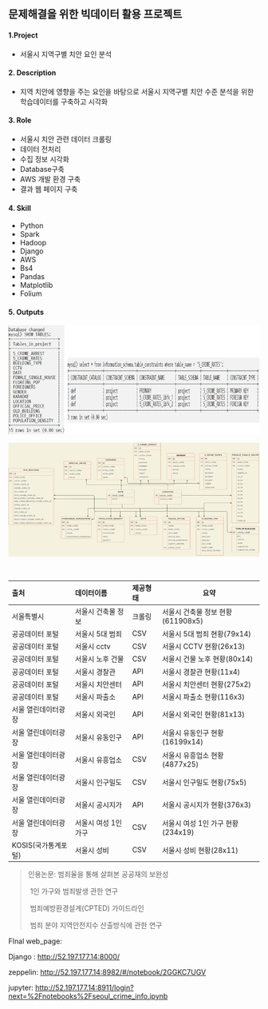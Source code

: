 ## 문제해결을 위한 빅데이터 활용 프로젝트

#### 1.Project

- 서울시 지역구별 치안 요인 분석

#### 2. Description

- 지역 치안에 영향을 주는 요인을 바탕으로 서울시 지역구별 치안 수준 분석을 위한 학습데이터를 구축하고 시각화

#### 3. Role

- 서울시 치안 관련 데이터 크롤링
- 데이터 전처리
- 수집 정보 시각화
- Database구축
- AWS 개발 환경 구축
- 결과 웹 페이지 구축

#### 4. Skill

- Python
- Spark
- Hadoop
- Django
- AWS
- Bs4
- Pandas
- Matplotlib
- Folium

#### 5. Outputs

![image-20211201101419553](Readme.assets/image-20211201101419553.png)

![image-20211201101358736](Readme.assets/image-20211201101358736.png)





​	

| **출처**            | **데이터이름**       | **제공형태** | **요약**                          |
| :------------------ | :------------------- | :----------- | --------------------------------- |
| 서울특별시          | 서울시 건축물 정보   | 크롤링       | 서울시 건축물 정보 현황(611908x5) |
| 공공데이터 포털     | 서울시 5대 범죄      | CSV          | 서울시 5대 범죄 현황(79x14)       |
| 공공데이터 포털     | 서울시 cctv          | CSV          | 서울시 CCTV 현황(26x13)           |
| 공공데이터 포털     | 서울시 노후 건물     | CSV          | 서울시 건물 노후 현황(80x14)      |
| 공공데이터 포털     | 서울시 경찰관        | API          | 서울시 경찰관 현황(11x4)          |
| 공공데이터 포털     | 서울시  치안센터     | API          | 서울시 치안센터 현황(275x2)       |
| 공공데이터 포털     | 서울시 파출소        | API          | 서울시 파출소 현황(116x3)         |
| 서울 열린데이터광장 | 서울시 외국인        | API          | 서울시 외국인 현황(81x13)         |
| 서울 열린데이터광장 | 서울시 유동인구      | API          | 서울시 유동인구 현황(16199x14)    |
| 서울 열린데이터광장 | 서울시 유흥업소      | CSV          | 서울시 유흥업소 현황(4877x25)     |
| 서울 열린데이터광장 | 서울시 인구밀도      | CSV          | 서울시 인구밀도 현황(75x5)        |
| 서울 열린데이터광장 | 서울시 공시지가      | API          | 서울시 공시지가 현황(376x3)       |
| 서울 열린데이터광장 | 서울시 여성 1인 가구 | CSV          | 서울시 여성 1인 가구 현황(234x19) |
| KOSIS(국가통계포털) | 서울시 성비          | CSV          | 서울시 성비 현황(28x11)           |

> 인용논문: 범죄율을 통해 살펴본 공공재의 보완성
>
> ​				 1인 가구와 범죄발생 관한 연구
>
> ​				 범죄예방환경설계(CPTED) 가이드라인
>
> ​				 범죄 분야 지역안전지수 산출방식에 관한 연구



FInal web_page: 

Django : http://52.197.177.14:8000/

zeppelin: http://52.197.177.14:8982/#/notebook/2GGKC7UGV

jupyter: http://52.197.177.14:8911/login?next=%2Fnotebooks%2Fseoul_crime_info.ipynb









